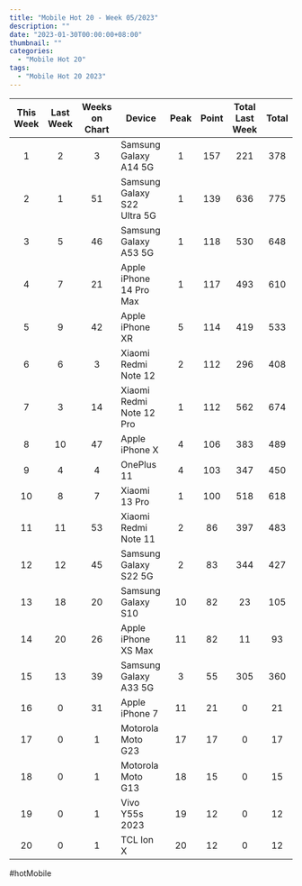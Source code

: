 ```yaml
---
title: "Mobile Hot 20 - Week 05/2023"
description: ""
date: "2023-01-30T00:00:00+08:00"
thumbnail: ""
categories:
  - "Mobile Hot 20"
tags:
  - "Mobile Hot 20 2023"
---
```

<!--more-->
|This Week|Last Week|Weeks on Chart|Device|Peak|Point|Total Last Week|Total|
|:---:|:---:|:---:|---|:---:|:---:|:---:|:---:|
|1|2|3|Samsung Galaxy A14 5G|1|157|221|378|
|2|1|51|Samsung Galaxy S22 Ultra 5G|1|139|636|775|
|3|5|46|Samsung Galaxy A53 5G|1|118|530|648|
|4|7|21|Apple iPhone 14 Pro Max|1|117|493|610|
|5|9|42|Apple iPhone XR|5|114|419|533|
|6|6|3|Xiaomi Redmi Note 12|2|112|296|408|
|7|3|14|Xiaomi Redmi Note 12 Pro|1|112|562|674|
|8|10|47|Apple iPhone X|4|106|383|489|
|9|4|4|OnePlus 11|4|103|347|450|
|10|8|7|Xiaomi 13 Pro|1|100|518|618|
|11|11|53|Xiaomi Redmi Note 11|2|86|397|483|
|12|12|45|Samsung Galaxy S22 5G|2|83|344|427|
|13|18|20|Samsung Galaxy S10|10|82|23|105|
|14|20|26|Apple iPhone XS Max|11|82|11|93|
|15|13|39|Samsung Galaxy A33 5G|3|55|305|360|
|16|0|31|Apple iPhone 7|11|21|0|21|
|17|0|1|Motorola Moto G23|17|17|0|17|
|18|0|1|Motorola Moto G13|18|15|0|15|
|19|0|1|Vivo Y55s 2023|19|12|0|12|
|20|0|1|TCL Ion X|20|12|0|12|

#hotMobile